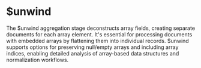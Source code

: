 # $unwind

The $unwind aggregation stage deconstructs array fields, creating separate documents for each array element. It's essential for processing documents with embedded arrays by flattening them into individual records. $unwind supports options for preserving null/empty arrays and including array indices, enabling detailed analysis of array-based data structures and normalization workflows.